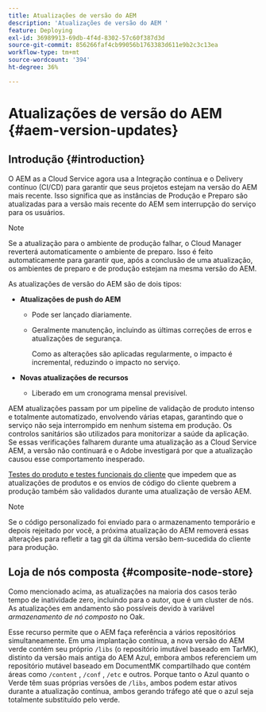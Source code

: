 ```yaml
---
title: Atualizações de versão do AEM
description: 'Atualizações de versão do AEM '
feature: Deploying
exl-id: 36989913-69db-4f4d-8302-57c60f387d3d
source-git-commit: 856266faf4cb99056b1763383d611e9b2c3c13ea
workflow-type: tm+mt
source-wordcount: '394'
ht-degree: 36%

---
```


# Atualizações de versão do AEM {#aem-version-updates}

## Introdução {#introduction}

O AEM as a Cloud Service agora usa a Integração contínua e o Delivery contínuo (CI/CD) para garantir que seus projetos estejam na versão do AEM mais recente. Isso significa que as instâncias de Produção e Preparo são atualizadas para a versão mais recente do AEM sem interrupção do serviço para os usuários.

>[!NOTE]
>Se a atualização para o ambiente de produção falhar, o Cloud Manager reverterá automaticamente o ambiente de preparo. Isso é feito automaticamente para garantir que, após a conclusão de uma atualização, os ambientes de preparo e de produção estejam na mesma versão do AEM.

As atualizações de versão do AEM são de dois tipos:

* **Atualizações de push do AEM**

   * Pode ser lançado diariamente.

   * Geralmente manutenção, incluindo as últimas correções de erros e atualizações de segurança.

      Como as alterações são aplicadas regularmente, o impacto é incremental, reduzindo o impacto no serviço.

* **Novas atualizações de recursos**

   * Liberado em um cronograma mensal previsível.

AEM atualizações passam por um pipeline de validação de produto intenso e totalmente automatizado, envolvendo várias etapas, garantindo que o serviço não seja interrompido em nenhum sistema em produção. Os controlos sanitários são utilizados para monitorizar a saúde da aplicação. Se essas verificações falharem durante uma atualização as a Cloud Service AEM, a versão não continuará e o Adobe investigará por que a atualização causou esse comportamento inesperado.

[Testes do produto e testes funcionais do cliente](https://experienceleague.adobe.com/docs/experience-manager-cloud-service/implementing/developing/understand-test-results.html#functional-testing) que impedem que as atualizações de produtos e os envios de código do cliente quebrem a produção também são validados durante uma atualização de versão AEM.

>[!NOTE]
>
>Se o código personalizado foi enviado para o armazenamento temporário e depois rejeitado por você, a próxima atualização do AEM removerá essas alterações para refletir a tag git da última versão bem-sucedida do cliente para produção.

## Loja de nós composta {#composite-node-store}

Como mencionado acima, as atualizações na maioria dos casos terão tempo de inatividade zero, incluindo para o autor, que é um cluster de nós. As atualizações em andamento são possíveis devido à variável *armazenamento de nó composto* no Oak.

Esse recurso permite que o AEM faça referência a vários repositórios simultaneamente. Em uma implantação contínua, a nova versão do AEM verde contém seu próprio `/libs` (o repositório imutável baseado em TarMK), distinto da versão mais antiga do AEM Azul, embora ambos referenciem um repositório mutável baseado em DocumentMK compartilhado que contém áreas como `/content` , `/conf` , `/etc` e outros. Porque tanto o Azul quanto o Verde têm suas próprias versões de `/libs`, ambos podem estar ativos durante a atualização contínua, ambos gerando tráfego até que o azul seja totalmente substituído pelo verde.
